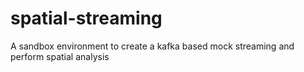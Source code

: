 # spatial-streaming
A sandbox environment to create a kafka based mock streaming and perform spatial analysis 
